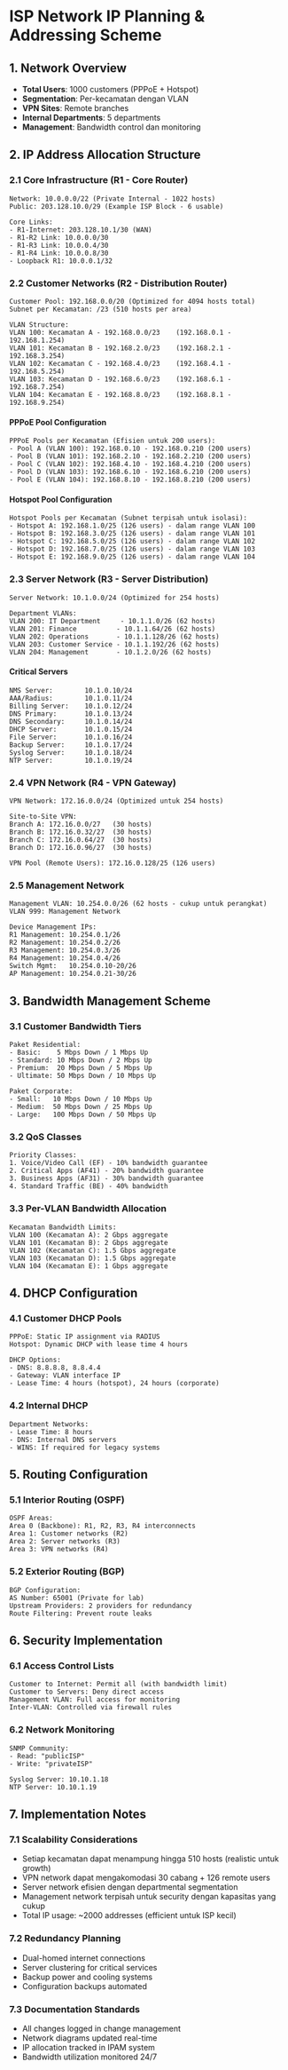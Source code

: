 # ISP Network IP Planning & Addressing Scheme

## 1. Network Overview
- **Total Users**: 1000 customers (PPPoE + Hotspot)
- **Segmentation**: Per-kecamatan dengan VLAN
- **VPN Sites**: Remote branches
- **Internal Departments**: 5 departments
- **Management**: Bandwidth control dan monitoring

## 2. IP Address Allocation Structure

### 2.1 Core Infrastructure (R1 - Core Router)
```
Network: 10.0.0.0/22 (Private Internal - 1022 hosts)
Public: 203.128.10.0/29 (Example ISP Block - 6 usable)

Core Links:
- R1-Internet: 203.128.10.1/30 (WAN)
- R1-R2 Link: 10.0.0.0/30
- R1-R3 Link: 10.0.0.4/30
- R1-R4 Link: 10.0.0.8/30
- Loopback R1: 10.0.0.1/32
```

### 2.2 Customer Networks (R2 - Distribution Router)
```
Customer Pool: 192.168.0.0/20 (Optimized for 4094 hosts total)
Subnet per Kecamatan: /23 (510 hosts per area)

VLAN Structure:
VLAN 100: Kecamatan A - 192.168.0.0/23    (192.168.0.1 - 192.168.1.254)
VLAN 101: Kecamatan B - 192.168.2.0/23    (192.168.2.1 - 192.168.3.254)
VLAN 102: Kecamatan C - 192.168.4.0/23    (192.168.4.1 - 192.168.5.254)
VLAN 103: Kecamatan D - 192.168.6.0/23    (192.168.6.1 - 192.168.7.254)
VLAN 104: Kecamatan E - 192.168.8.0/23    (192.168.8.1 - 192.168.9.254)
```

#### PPPoE Pool Configuration
```
PPPoE Pools per Kecamatan (Efisien untuk 200 users):
- Pool A (VLAN 100): 192.168.0.10 - 192.168.0.210 (200 users)
- Pool B (VLAN 101): 192.168.2.10 - 192.168.2.210 (200 users)
- Pool C (VLAN 102): 192.168.4.10 - 192.168.4.210 (200 users)
- Pool D (VLAN 103): 192.168.6.10 - 192.168.6.210 (200 users)
- Pool E (VLAN 104): 192.168.8.10 - 192.168.8.210 (200 users)
```

#### Hotspot Pool Configuration
```
Hotspot Pools per Kecamatan (Subnet terpisah untuk isolasi):
- Hotspot A: 192.168.1.0/25 (126 users) - dalam range VLAN 100
- Hotspot B: 192.168.3.0/25 (126 users) - dalam range VLAN 101
- Hotspot C: 192.168.5.0/25 (126 users) - dalam range VLAN 102
- Hotspot D: 192.168.7.0/25 (126 users) - dalam range VLAN 103
- Hotspot E: 192.168.9.0/25 (126 users) - dalam range VLAN 104
```

### 2.3 Server Network (R3 - Server Distribution)
```
Server Network: 10.1.0.0/24 (Optimized for 254 hosts)

Department VLANs:
VLAN 200: IT Department     - 10.1.1.0/26 (62 hosts)
VLAN 201: Finance          - 10.1.1.64/26 (62 hosts)
VLAN 202: Operations       - 10.1.1.128/26 (62 hosts)
VLAN 203: Customer Service - 10.1.1.192/26 (62 hosts)
VLAN 204: Management       - 10.1.2.0/26 (62 hosts)
```

#### Critical Servers
```
NMS Server:        10.1.0.10/24
AAA/Radius:        10.1.0.11/24
Billing Server:    10.1.0.12/24
DNS Primary:       10.1.0.13/24
DNS Secondary:     10.1.0.14/24
DHCP Server:       10.1.0.15/24
File Server:       10.1.0.16/24
Backup Server:     10.1.0.17/24
Syslog Server:     10.1.0.18/24
NTP Server:        10.1.0.19/24
```

### 2.4 VPN Network (R4 - VPN Gateway)
```
VPN Network: 172.16.0.0/24 (Optimized untuk 254 hosts)

Site-to-Site VPN:
Branch A: 172.16.0.0/27   (30 hosts)
Branch B: 172.16.0.32/27  (30 hosts)
Branch C: 172.16.0.64/27  (30 hosts)
Branch D: 172.16.0.96/27  (30 hosts)

VPN Pool (Remote Users): 172.16.0.128/25 (126 users)
```

### 2.5 Management Network
```
Management VLAN: 10.254.0.0/26 (62 hosts - cukup untuk perangkat)
VLAN 999: Management Network

Device Management IPs:
R1 Management: 10.254.0.1/26
R2 Management: 10.254.0.2/26
R3 Management: 10.254.0.3/26
R4 Management: 10.254.0.4/26
Switch Mgmt:   10.254.0.10-20/26
AP Management: 10.254.0.21-30/26
```

## 3. Bandwidth Management Scheme

### 3.1 Customer Bandwidth Tiers
```
Paket Residential:
- Basic:    5 Mbps Down / 1 Mbps Up
- Standard: 10 Mbps Down / 2 Mbps Up
- Premium:  20 Mbps Down / 5 Mbps Up
- Ultimate: 50 Mbps Down / 10 Mbps Up

Paket Corporate:
- Small:   10 Mbps Down / 10 Mbps Up
- Medium:  50 Mbps Down / 25 Mbps Up
- Large:   100 Mbps Down / 50 Mbps Up
```

### 3.2 QoS Classes
```
Priority Classes:
1. Voice/Video Call (EF) - 10% bandwidth guarantee
2. Critical Apps (AF41) - 20% bandwidth guarantee
3. Business Apps (AF31) - 30% bandwidth guarantee
4. Standard Traffic (BE) - 40% bandwidth
```

### 3.3 Per-VLAN Bandwidth Allocation
```
Kecamatan Bandwidth Limits:
VLAN 100 (Kecamatan A): 2 Gbps aggregate
VLAN 101 (Kecamatan B): 2 Gbps aggregate
VLAN 102 (Kecamatan C): 1.5 Gbps aggregate
VLAN 103 (Kecamatan D): 1.5 Gbps aggregate
VLAN 104 (Kecamatan E): 1 Gbps aggregate
```

## 4. DHCP Configuration

### 4.1 Customer DHCP Pools
```
PPPoE: Static IP assignment via RADIUS
Hotspot: Dynamic DHCP with lease time 4 hours

DHCP Options:
- DNS: 8.8.8.8, 8.8.4.4
- Gateway: VLAN interface IP
- Lease Time: 4 hours (hotspot), 24 hours (corporate)
```

### 4.2 Internal DHCP
```
Department Networks:
- Lease Time: 8 hours
- DNS: Internal DNS servers
- WINS: If required for legacy systems
```

## 5. Routing Configuration

### 5.1 Interior Routing (OSPF)
```
OSPF Areas:
Area 0 (Backbone): R1, R2, R3, R4 interconnects
Area 1: Customer networks (R2)
Area 2: Server networks (R3)
Area 3: VPN networks (R4)
```

### 5.2 Exterior Routing (BGP)
```
BGP Configuration:
AS Number: 65001 (Private for lab)
Upstream Providers: 2 providers for redundancy
Route Filtering: Prevent route leaks
```

## 6. Security Implementation

### 6.1 Access Control Lists
```
Customer to Internet: Permit all (with bandwidth limit)
Customer to Servers: Deny direct access
Management VLAN: Full access for monitoring
Inter-VLAN: Controlled via firewall rules
```

### 6.2 Network Monitoring
```
SNMP Community: 
- Read: "publicISP"
- Write: "privateISP"

Syslog Server: 10.10.1.18
NTP Server: 10.10.1.19
```

## 7. Implementation Notes

### 7.1 Scalability Considerations
- Setiap kecamatan dapat menampung hingga 510 hosts (realistic untuk growth)
- VPN network dapat mengakomodasi 30 cabang + 126 remote users
- Server network efisien dengan departmental segmentation
- Management network terpisah untuk security dengan kapasitas yang cukup
- Total IP usage: ~2000 addresses (efficient untuk ISP kecil)

### 7.2 Redundancy Planning
- Dual-homed internet connections
- Server clustering for critical services
- Backup power and cooling systems
- Configuration backups automated

### 7.3 Documentation Standards
- All changes logged in change management
- Network diagrams updated real-time
- IP allocation tracked in IPAM system
- Bandwidth utilization monitored 24/7